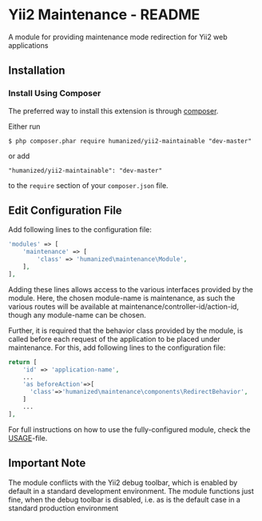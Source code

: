 # Yii2 Maintenance - README

A module for providing maintenance mode redirection for Yii2 web applications

## Installation

### Install Using Composer

The preferred way to install this extension is through [composer](http://getcomposer.org/download/).

Either run

```
$ php composer.phar require humanized/yii2-maintainable "dev-master"
```

or add

```
"humanized/yii2-maintainable": "dev-master"
```

to the ```require``` section of your `composer.json` file.

## Edit Configuration File

Add following lines to the configuration file:

```php
'modules' => [
    'maintenance' => [
        'class' => 'humanized\maintenance\Module',
    ],
],
```

Adding these lines allows access to the various interfaces provided by the module. 
Here, the chosen module-name is maintenance, as such the various routes will be available at maintenance/controller-id/action-id, though any module-name can be chosen.

Further, it is required that the behavior class provided by the module, is called before each request of the application to be placed under maintenance. For this, add following lines to the configuration file:

```php
return [
    'id' => 'application-name',
    ...
    'as beforeAction'=>[ 
      'class'=>'humanized\maintenance\components\RedirectBehavior',
    ]
    ...
],
```

For full instructions on how to use the fully-configured module, check the [USAGE](USAGE.md)-file.

## Important Note

The module conflicts with the Yii2 debug toolbar, which is enabled by default in a standard development environment. The module functions just fine, when the debug toolbar is disabled, i.e. as is the default case in a standard production environment
